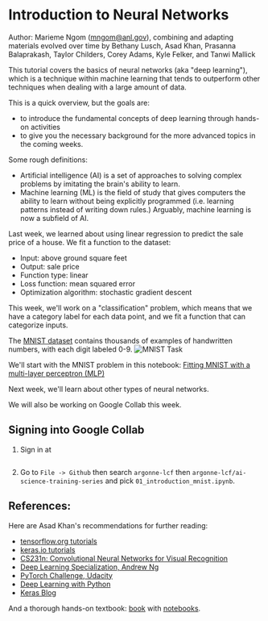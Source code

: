 # Introduction to Neural Networks 

Author: Marieme Ngom (mngom@anl.gov), combining and adapting materials evolved over time by Bethany Lusch, Asad Khan, Prasanna Balaprakash, Taylor Childers, Corey Adams, Kyle Felker, and Tanwi Mallick 

This tutorial covers the basics of neural networks (aka "deep learning"), which is a technique within machine learning that tends to outperform other techniques when dealing with a large amount of data. 

This is a quick overview, but the goals are:
- to introduce the fundamental concepts of deep learning through hands-on activities
- to give you the necessary background for the more advanced topics in the coming weeks.

Some rough definitions:
- Artificial intelligence (AI) is a set of approaches to solving complex problems by imitating the brain's ability to learn. 
- Machine learning (ML) is the field of study that gives computers the ability to learn without being explicitly programmed (i.e. learning patterns instead of writing down rules.) Arguably, machine learning is now a subfield of AI. 

Last week, we learned about using linear regression to predict the sale price of a house. We fit a function to the dataset:
- Input: above ground square feet
- Output: sale price
- Function type: linear 
- Loss function: mean squared error 
- Optimization algorithm: stochastic gradient descent 

This week, we'll work on a "classification" problem, which means that we have a category label for each data point, and we fit a function that can categorize inputs. 

The [MNIST dataset](http://yann.lecun.com/exdb/mnist/) contains thousands of examples of handwritten numbers, with each digit labeled 0-9.
![MNIST Task](images/mnist_task.png)

We'll start with the MNIST problem in this notebook: 
[Fitting MNIST with a multi-layer perceptron (MLP)](01_introduction_mnist.ipynb)

Next week, we'll learn about other types of neural networks. 

We will also be working on Google Collab this week.

## Signing into Google Collab
1. Sign in at 
```https://colab.research.google.com/
```

2. Go to `File -> Github` then search `argonne-lcf` then `argonne-lcf/ai-science-training-series` and pick `01_introduction_mnist.ipynb`.



## __References:__

Here are Asad Khan's recommendations for further reading:

- [tensorflow.org tutorials](https://www.tensorflow.org/tutorials)
- [keras.io tutorials](https://keras.io/examples/)
- [CS231n: Convolutional Neural Networks for Visual Recognition](http://cs231n.stanford.edu/)
- [Deep Learning Specialization, Andrew Ng](https://www.coursera.org/specializations/deep-learning?utm_source=deeplearningai&utm_medium=institutions&utm_campaign=WebsiteCoursesDLSTopButton)
- [PyTorch Challenge, Udacity](https://www.udacity.com/facebook-pytorch-scholarship)
- [Deep Learning with Python](https://www.amazon.com/Deep-Learning-Python-Francois-Chollet/dp/1617294438)
- [Keras Blog](https://blog.keras.io/)


And a thorough hands-on textbook: [book](https://www.oreilly.com/library/view/hands-on-machine-learning/9781492032632/) with [notebooks](https://github.com/ageron/handson-ml2).

